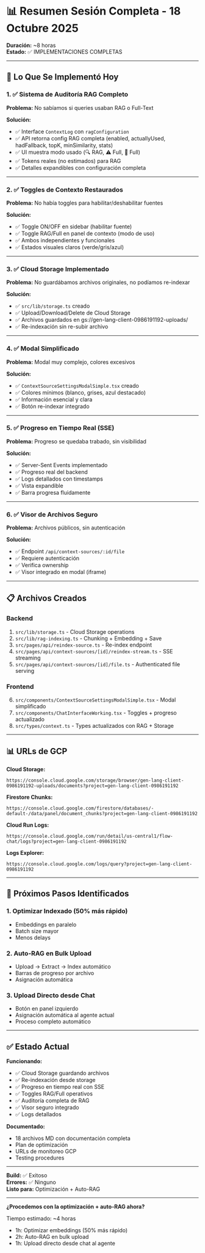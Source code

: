 # 📊 Resumen Sesión Completa - 18 Octubre 2025

**Duración:** ~8 horas  
**Estado:** ✅ IMPLEMENTACIONES COMPLETAS

---

## 🎯 Lo Que Se Implementó Hoy

### 1. ✅ Sistema de Auditoría RAG Completo

**Problema:** No sabíamos si queries usaban RAG o Full-Text

**Solución:**
- ✅ Interface `ContextLog` con `ragConfiguration`
- ✅ API retorna config RAG completa (enabled, actuallyUsed, hadFallback, topK, minSimilarity, stats)
- ✅ UI muestra modo usado (🔍 RAG, ⚠️ Full, 📝 Full)
- ✅ Tokens reales (no estimados) para RAG
- ✅ Detalles expandibles con configuración completa

---

### 2. ✅ Toggles de Contexto Restaurados

**Problema:** No había toggles para habilitar/deshabilitar fuentes

**Solución:**
- ✅ Toggle ON/OFF en sidebar (habilitar fuente)
- ✅ Toggle RAG/Full en panel de contexto (modo de uso)
- ✅ Ambos independientes y funcionales
- ✅ Estados visuales claros (verde/gris/azul)

---

### 3. ✅ Cloud Storage Implementado

**Problema:** No guardábamos archivos originales, no podíamos re-indexar

**Solución:**
- ✅ `src/lib/storage.ts` creado
- ✅ Upload/Download/Delete de Cloud Storage
- ✅ Archivos guardados en gs://gen-lang-client-0986191192-uploads/
- ✅ Re-indexación sin re-subir archivo

---

### 4. ✅ Modal Simplificado

**Problema:** Modal muy complejo, colores excesivos

**Solución:**
- ✅ `ContextSourceSettingsModalSimple.tsx` creado
- ✅ Colores mínimos (blanco, grises, azul destacado)
- ✅ Información esencial y clara
- ✅ Botón re-indexar integrado

---

### 5. ✅ Progreso en Tiempo Real (SSE)

**Problema:** Progreso se quedaba trabado, sin visibilidad

**Solución:**
- ✅ Server-Sent Events implementado
- ✅ Progreso real del backend
- ✅ Logs detallados con timestamps
- ✅ Vista expandible
- ✅ Barra progresa fluidamente

---

### 6. ✅ Visor de Archivos Seguro

**Problema:** Archivos públicos, sin autenticación

**Solución:**
- ✅ Endpoint `/api/context-sources/:id/file`
- ✅ Requiere autenticación
- ✅ Verifica ownership
- ✅ Visor integrado en modal (iframe)

---

## 📋 Archivos Creados

### Backend

1. `src/lib/storage.ts` - Cloud Storage operations
2. `src/lib/rag-indexing.ts` - Chunking + Embedding + Save
3. `src/pages/api/reindex-source.ts` - Re-index endpoint
4. `src/pages/api/context-sources/[id]/reindex-stream.ts` - SSE streaming
5. `src/pages/api/context-sources/[id]/file.ts` - Authenticated file serving

### Frontend

6. `src/components/ContextSourceSettingsModalSimple.tsx` - Modal simplificado
7. `src/components/ChatInterfaceWorking.tsx` - Toggles + progreso actualizado
8. `src/types/context.ts` - Types actualizados con RAG + Storage

---

## 📊 URLs de GCP

**Cloud Storage:**
```
https://console.cloud.google.com/storage/browser/gen-lang-client-0986191192-uploads/documents?project=gen-lang-client-0986191192
```

**Firestore Chunks:**
```
https://console.cloud.google.com/firestore/databases/-default-/data/panel/document_chunks?project=gen-lang-client-0986191192
```

**Cloud Run Logs:**
```
https://console.cloud.google.com/run/detail/us-central1/flow-chat/logs?project=gen-lang-client-0986191192
```

**Logs Explorer:**
```
https://console.cloud.google.com/logs/query?project=gen-lang-client-0986191192
```

---

## 🚀 Próximos Pasos Identificados

### 1. Optimizar Indexado (50% más rápido)
- Embeddings en paralelo
- Batch size mayor
- Menos delays

### 2. Auto-RAG en Bulk Upload
- Upload → Extract → Index automático
- Barras de progreso por archivo
- Asignación automática

### 3. Upload Directo desde Chat
- Botón en panel izquierdo
- Asignación automática al agente actual
- Proceso completo automático

---

## ✅ Estado Actual

**Funcionando:**
- ✅ Cloud Storage guardando archivos
- ✅ Re-indexación desde storage
- ✅ Progreso en tiempo real con SSE
- ✅ Toggles RAG/Full operativos
- ✅ Auditoría completa de RAG
- ✅ Visor seguro integrado
- ✅ Logs detallados

**Documentado:**
- 18 archivos MD con documentación completa
- Plan de optimización
- URLs de monitoreo GCP
- Testing procedures

---

**Build:** ✅ Exitoso  
**Errores:** ✅ Ninguno  
**Listo para:** Optimización + Auto-RAG

---

**¿Procedemos con la optimización + auto-RAG ahora?**

Tiempo estimado: ~4 horas
- 1h: Optimizar embeddings (50% más rápido)
- 2h: Auto-RAG en bulk upload
- 1h: Upload directo desde chat al agente






